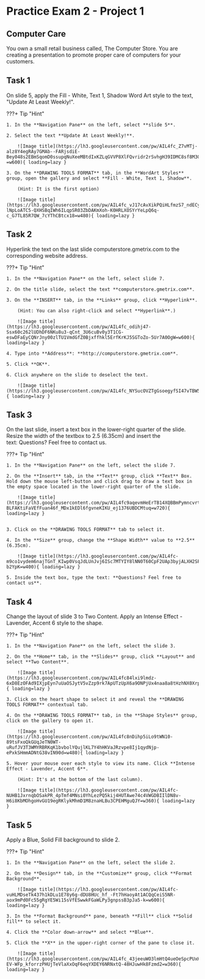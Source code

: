 # Practice Exam 2 - Project 1

## Computer Care
You own a small retail business called, The Computer Store. You are creating a presentation to promote proper care of computers for your customers.

## Task 1
 
On slide 5, apply the Fill - White, Text 1, Shadow Word Art style to the text, "Update At Least Weekly!".

???+ Tip "Hint"

    1. In the **Navigation Pane** on the left, select **slide 5**.
    
    2. Select the text **Update At Least Weekly!**.

        ![Image title](https://lh3.googleusercontent.com/pw/AIL4fc_Z7vMTj-alz8Y4egRAy7GMAb--FARjsdiE-Bey048s2EBmSqomD0ssupqNuXeeMBtdIxKZLqGVVP8XlFQvridr2rSvhgH39IDMC8sf8M3Ggn1JqN2-=w600){ loading=lazy }
        
    3. On the **DRAWING TOOLS FORMAT** tab, in the **WordArt Styles** group, open the gallery and select **Fill - White, Text 1, Shadow**.
    
        (Hint: It is the first option)

        ![Image title](https://lh3.googleusercontent.com/pw/AIL4fc_vJ17cAvXikPQiHLfmzS7_ndECyxdu2y-lNpLoATC5-QXHSBqIWh6ILqpSR03ZbDAKmXoh-K0HRLXOSYrYeLpQ6q-c_G7TL85R7QW_7cYThCBtcx18=w480){ loading=lazy }

## Task 2

Hyperlink the text on the last slide computerstore.gmetrix.com to the corresponding website address.

???+ Tip "Hint"

    1. In the **Navigation Pane** on the left, select slide 7.

    2. On the title slide, select the text **computerstore.gmetrix.com**.

    3. On the **INSERT** tab, in the **Links** group, click **Hyperlink**.
    
        (Hint: You can also right-click and select **Hyperlink**.)

        ![Image title](https://lh3.googleusercontent.com/pw/AIL4fc_odihj47-Ssx60c262lUDhDF6NKu8u3-qCnt_3U6cuBv0y3T1CG-eswDFaEyCQNrJny00zlTU1VmdGfZ0Bjxffhkl5ErfKrKJ5SGToZo-5Ur7A0OgW=w600){ loading=lazy }

    4. Type into **Address**: **http://computerstore.gmetrix.com**.

    5. Click **OK**.

    6. Click anywhere on the slide to deselect the text.

        ![Image title](https://lh3.googleusercontent.com/pw/AIL4fc_NYSucOVZTgGsoegyfSI47vTBW5gN5YGmeML4rjdYkFd3wdXBBFskJGzA2hH_kFgwjD5lz8B1Anlw8SZaCoFTRw6Dw6OWVGRcAOc7ODgomHBi4YOTy=w480){ loading=lazy }

## Task 3

On the last slide, insert a text box in the lower-right quarter of the slide. Resize the width of the textbox to 2.5 (6.35cm) and insert the text: Questions? Feel free to contact us.

???+ Tip "Hint"

    1. In the **Navigation Pane** on the left, select the slide 7.

    2. On the **Insert** tab, in the **Text** group, click **Text** Box. Hold down the mouse left-button and click drag to draw a text box in the empty space located in the lower-right quarter of the slide.

        ![Image title](https://lh3.googleusercontent.com/pw/AIL4fc9aqevmHeErTB14XQBBmPymncvrtElROQ_yWMZpJuvHm0QMcIs4cur0eHGa1i-BLFAKtiFaVEfFuan46f_MDx1kEDl6fgvneKIKU_ej1376UBDCMtuq=w720){ loading=lazy }


    3. Click on the **DRAWING TOOLS FORMAT** tab to select it.

    4. In the **Size** group, change the **Shape Width** value to **2.5** (6.35cm).

        ![Image title](https://lh3.googleusercontent.com/pw/AIL4fc-m9co1vydem6najTGnT_KIwp0VsqJdLUnJvj6ISc7MTYIY8lNN0T60CpF2UAp3byjALXH2SFmXL2aYWNHZGs1f_laG1sPqmJWIQQ8RcRfFyf-b2YpK=w400){ loading=lazy }

    5. Inside the text box, type the text: **Questions? Feel free to contact us**.

## Task 4

Change the layout of slide 3 to Two Content. Apply an Intense Effect - Lavender, Accent 6 style to the shape.

???+ Tip "Hint"

    1. In the **Navigation Pane** on the left, select the slide 3.

    2. On the **Home** tab, in the **Slides** group, click **Layout** and select **Two Content**.

        ![Image title](https://lh3.googleusercontent.com/pw/AIL4fc84lxi9lmdz-6xD8EzOFAd9IXjpEyn7uUaOSJytV5vZzp9rk7ApUTzUpX6a9ONPjUx4naa8a8tHzhNX0XrpaauhBUVrzWfB07lMLhFnNoaia5QyqFF3=w600){ loading=lazy }

    3. Click on the heart shape to select it and reveal the **DRAWING TOOLS FORMAT** contextual tab.

    4. On the **DRAWING TOOLS FORMAT** tab, in the **Shape Styles** group, click on the gallery to open it.

        ![Image title](https://lh3.googleusercontent.com/pw/AIL4fc8nDihp5iLo9tWN10-89tsFxoQkGUqJeTN0WT-uRufJV3T3WMYRBRKqK1bvbolYQujlKL7Y4hHKVaJRzvpe8Ij1qydNjp-ePxkSHmmADNtG38vIN90d=w480){ loading=lazy }

    5. Hover your mouse over each style to view its name. Click **Intense Effect - Lavender, Accent 6**.
    
        (Hint: It's at the bottom of the last column).

        ![Image title](https://lh3.googleusercontent.com/pw/AIL4fc-NUHB1JxrnqbOSakPR_4pTmf4MNsi0YhLezPQ5kij4HUTAwe74c4VWGDBIIlDN8v-H6i8KbMOhgoHvGU19egRKlykMhmD1M8znaHLBu3CPEHMguQJY=w360){ loading=lazy }

## Task 5

Apply a Blue, Solid Fill background to slide 2.

???+ Tip "Hint"

    1. In the **Navigation Pane** on the left, select the slide 2.

    2. On the **Design** tab, in the **Customize** group, click **Format Background**.

        ![Image title](https://lh3.googleusercontent.com/pw/AIL4fc-vuHLMDseTk437h1kDLu1E78y6g-dDU8HUc_hf_-Ft7hHaoyAt1ACQqCeiS5NR-aox9mPd0Fc55gRgYE5Wi15sVfESwwkFGaWLPy3gnpssB3pJa5-k=w600){ loading=lazy }

    3. In the **Format Background** pane, beneath **Fill** click **Solid fill** to select it.

    4. Click the **Color down-arrow** and select **Blue**.

    5. Click the **X** in the upper-right corner of the pane to close it.

        ![Image title](https://lh3.googleusercontent.com/pw/AIL4fc_43jeeuWO3lmHtQ4ueOeSpcPUxH4f8A1KMqdu8BCXHWs9zbaFMZ7svUO-EV-WFp_kforrzPHUjTeVlaXxOqF6eqYXDEY6NRNxtQ-48HJuwHk8Fzmd2=w360){ loading=lazy }